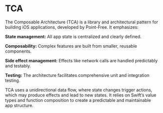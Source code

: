 # TCA 

The Composable Architecture (TCA) is a library and architectural pattern for building iOS applications, developed by Point-Free. It emphasizes:

**State management:** All app state is centralized and clearly defined.

**Composability:** Complex features are built from smaller, reusable components.

**Side effect management:** Effects like network calls are handled predictably and testably.

**Testing:** The architecture facilitates comprehensive unit and integration testing.

TCA uses a unidirectional data flow, where state changes trigger actions, which may produce effects and lead to new states. It relies on Swift’s value types and function composition to create a predictable and maintainable app structure.